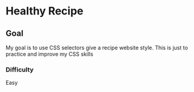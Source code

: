 # Healthy Recipe

## Goal

My goal is to use CSS selectors give a recipe website style. This is just to practice and improve my CSS skills

### Difficulty

Easy